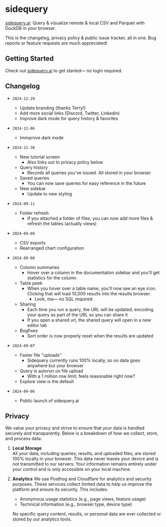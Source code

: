 # sidequery

[sidequery.ai](https://sidequery.ai): Query & visualize remote & local CSV and Parquet with DuckDB in your browser. 

This is the changelog, privacy policy & public issue tracker, all in one. Bug reports or feature requests are much appreciated!

## Getting Started
Check out [sidequery.ai](https://sidequery.ai) to get started— no login required. 

## Changelog
- `2024-12-29`
  - Update branding (thanks Terry!)
  - Add more social links (Discord, Twitter, Linkedin)
  - Improve dark mode for query history & favorites

- `2024-12-06`
  - Immprove dark mode

- `2024-11-30`
  - New tutorial screen
    - Also links out to privacy policy below
  - Query history
    - Records all queries you've issued. All stored in your browser
  - Saved queries
    - You can now save queries for easy reference in the future
  - New sidebar
    - Update to new styling

- `2024-09-11`
  - Folder refresh
    - If you attached a folder of files, you can now add more files & refresh the tables (actually views)

- `2024-09-09`
  - CSV exports
  - Rearranged chart configuration

- `2024-09-08`
  - Column summaries
    - Hover over a column in the documentation sidebar and you'll get statistics for the column
  - Table peek
    - When you hover over a table name, you'll now see an eye icon. Clicking that will load 10,000 results into the results browser.
      - Look, ma— no SQL required
  - Sharing
    - Each time you run a query, the URL will be updated, encoding your query as part of the URL so you can share it
    - If you open a shared url, the shared query will open in a new editor tab
  - Bugfixes
    - Sort order is now properly reset when the results are updated

- `2024-09-07`
  - Faster file "uploads"
    - Sidequery currently runs 100% locally, so no data goes anywhere but your browser
  - Query is autorun on file upload
    - With a 1 million row limit; feels reasonable right now?
  - Explore view is the default

- `2024-09-06`
  - Public launch of sidequery.ai

## Privacy

We value your privacy and strive to ensure that your data is handled securely and transparently. Below is a breakdown of how we collect, store, and process data:

1. **Local Storage**  
   All your data, including queries, results, and uploaded files, are stored 100% locally in your browser. This data never leaves your device and is not transmitted to our servers. Your information remains entirely under your control and is only accessible on your local machine.

2. **Analytics**
   We use Posthog and Cloudflare for analytics and security purposes. These services collect limited data to help us improve the platform and ensure its security. This includes:
   - Anonymous usage statistics (e.g., page views, feature usage)
   - Technical information (e.g., browser type, device type)

   No specific query content, results, or personal data are ever collected or stored by our analytics tools.
